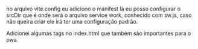 no arquivo vite.config eu adiciono o manifest 
lá eu posso configurar o srcDir que é onde será o arquivo service work, conhecido com sw.js, caso não queira criar ele irá ter uma configuração padrão.

Adicionei algumas tags no index.html que também são importantes para o pwa
